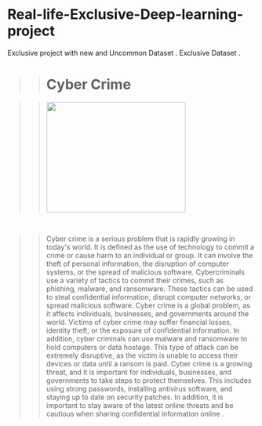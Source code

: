 # Real-life-Exclusive-Deep-learning-project
Exclusive project with new  and  Uncommon Dataset  . Exclusive Dataset .


<blockquote>
    <blockquote>
        <h1><strong>Cyber Crime&nbsp;</strong></h1>
    </blockquote>
</blockquote>
<blockquote>
    <blockquote>
        <div><a href="https://www.blogger.com/blog/post/edit/4545407871940597710/8336407584305720060#"><img border="0" height="225" src="https://blogger.googleusercontent.com/img/b/R29vZ2xl/AVvXsEhVBpznrok5vue1noGu3r4wvGvXTYdmP5envWZTUHvSCJ4r3pLL94VEn4AT4citp-3nR0rU1jHwcnyrm5l9B1_HjKC0eTuoHn-Wlq4pGJAkh7ZOuBnFjJcvb0o-khmO0QWTbqRZgwIBkDlfLZqsDPgaziJAkBdUbwQcokUPWN4eEOslsVXIMNgxRxzd/w283-h225/download%20(1).png" width="283"></a></div>
    </blockquote>
</blockquote>
<p>&nbsp;</p>
<blockquote>
    <blockquote>
        <p>Cyber crime is a serious problem that is rapidly growing in today&apos;s world. It is defined as the use of technology to commit a crime or cause harm to an individual or group. It can involve the theft of personal information, the disruption of computer systems, or the spread of malicious software. Cybercriminals use a variety of tactics to commit their crimes, such as phishing, malware, and ransomware. These tactics can be used to steal confidential information, disrupt computer networks, or spread malicious software. Cyber crime is a global problem, as it affects individuals, businesses, and governments around the world. Victims of cyber crime may suffer financial losses, identity theft, or the exposure of confidential information. In addition, cyber criminals can use malware and ransomware to hold computers or data hostage. This type of attack can be extremely disruptive, as the victim is unable to access their devices or data until a ransom is paid. Cyber crime is a growing threat, and it is important for individuals, businesses, and governments to take steps to protect themselves. This includes using strong passwords, installing antivirus software, and staying up to date on security patches. In addition, it is important to stay aware of the latest online threats and be cautious when sharing confidential information online .</p>
    </blockquote>
